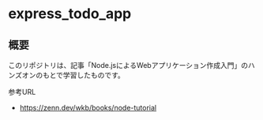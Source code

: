 # express_todo_app

## 概要

このリポジトリは、記事「Node.jsによるWebアプリケーション作成入門」のハンズオンのもとで学習したものです。

参考URL
- https://zenn.dev/wkb/books/node-tutorial
